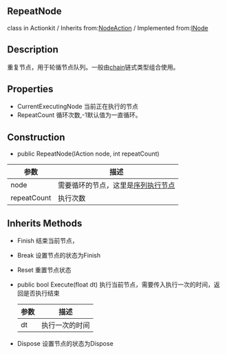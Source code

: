 ## RepeatNode
class in Actionkit / Inherits from:[NodeAction](www.baidu.com) / Implemented from:[INode](www.baidu.com) 

## Description
重复节点，用于轮循节点队列。一般由[chain](www.baidu.com)链式类型组合使用。

## Properties
* CurrentExecutingNode        当前正在执行的节点
* RepeatCount                 循环次数,-1默认值为一直循环。

## Construction
* public RepeatNode(IAction node, int repeatCount)


| 参数        | 描述                                                |
| ----------- | --------------------------------------------------- |
| node        | 需要循环的节点，这里是[序列执行节点](www.baidu.com) |
| repeatCount | 执行次数                                            |

## Inherits Methods

* Finish			      结束当前节点，

* Break                              设置节点的状态为Finish

* Reset                              重置节点状态

* public bool Execute(float dt)     执行当前节点，需要传入执行一次的时间，返回是否执行结束


  | 参数 | 描述           |
  | ---- | -------------- |
  | dt   | 执行一次的时间 |

* Dispose                          设置节点的状态为Dispose
